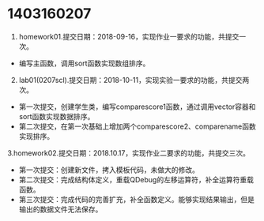 # 1403160207
1. homework01.提交日期：2018-09-16，实现作业一要求的功能，共提交一次。	

- 编写主函数，调用sort函数实现数组排序。
2. lab01(0207scl).提交日期：2018-10-11，实现实验一要求的功能，共提交两次。

- 第一次提交，创建学生类，编写comparescore1函数，通过调用vector容器和sort函数实现数据排序。
- 第二次提交，在第一次基础上增加两个comparescore2、comparename函数实现排序。

 3.homework02.提交日期：2018.10.17，实现作业二要求的功能，共提交三次。

- 第一次提交：创建新文件，拷入模板代码，未做大的修改。
- 第二次提交：完成结构体定义，重载QDebug的左移运算符，补全运算符重载函数。
- 第三次提交：完成代码的完善扩充，补全函数定义。能够实现结果输出，但是输出的数据文件无法保存。 
